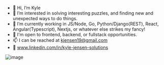 - 👋 Hi, I’m Kyle
- 👀 I’m interested in solving interesting puzzles, and finding new and unexpected ways to do things.
- 🌱 I’m currently working in JS/Node, Go, Python/Django(REST), React, Angular(Typescript), Nextjs, or whatever else strikes my fancy!
- 💞️ I'm open to frontend, backend, or fullstack opportunities. 
- 📫 I can be reached at kjensen19@gmail.com
- 💾 www.linkedin.com/in/kyle-jensen-solutions



![image](https://user-images.githubusercontent.com/36045352/211400448-523c7e78-ba88-4fb3-8abf-4aa55673a966.png)

<!---
kjensen19/kjensen19 is a ✨ special ✨ repository because its `README.md` (this file) appears on your GitHub profile.
You can click the Preview link to take a look at your changes.
--->

